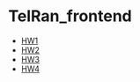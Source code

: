 # TelRan_frontend
- [HW1](https://viktarprof.github.io/TelRan_frontend/Frontend/HomeWork/HW1)
- [HW2](https://viktarprof.github.io/TelRan_frontend/Frontend/HomeWork/HW2)
- [HW3](https://viktarprof.github.io/TelRan_frontend/Frontend/HomeWork/HW3)
- [HW4](https://viktarprof.github.io/TelRan_frontend/Frontend/HomeWork/HW4)